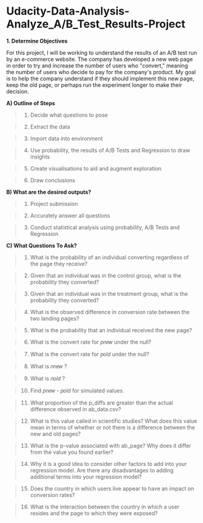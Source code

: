 # Udacity-Data-Analysis-Analyze_A/B_Test_Results-Project

 **1. Determine Objectives**
 
For this project, I will be working to understand the results of an A/B test run by an e-commerce website. The company has developed a new web page in order to try and increase the number of users who "convert," meaning the number of users who decide to pay for the company's product. My goal is to help the company understand if they should implement this new page, keep the old page, or perhaps run the experiment longer to make their decision.

**A) Outline of Steps** 

>1. Decide what questions to pose

>2. Extract the data  

>3. Import data into environment  

>4. Use probability, the results of A/B Tests and Regression to draw insights

>5. Create visualisations to aid and augment exploration 

>6. Draw conclusions


**B) What are the desired outputs?** 

>1. Project submission 

>2. Accurately answer all questions 

>3. Conduct statistical analysis using probability, A/B Tests and Regression


**C) What Questions To Ask?**

>1. What is the probability of an individual converting regardless of the page they receive?

>2. Given that an individual was in the control group, what is the probability they converted?

>3. Given that an individual was in the treatment group, what is the probability they converted?

>4. What is the observed difference in conversion rate between the two landing pages?

>5. What is the probability that an individual received the new page?

>6. What is the convert rate for  𝑝𝑛𝑒𝑤  under the null?

>7. What is the convert rate for  𝑝𝑜𝑙𝑑  under the null?

>8. What is  𝑛𝑛𝑒𝑤 ?

>9. What is  𝑛𝑜𝑙𝑑 ?

>10. Find  𝑝𝑛𝑒𝑤  -  𝑝𝑜𝑙𝑑  for simulated values.

>11. What proportion of the p_diffs are greater than the actual difference observed in ab_data.csv?

>12. What is this value called in scientific studies? What does this value mean in terms of whether or not there is a difference between the new and old pages?

>13. What is the p-value associated with ab_page? Why does it differ from the value you found earlier?

>14. Why it is a good idea to consider other factors to add into your regression model. Are there any disadvantages to adding additional terms into your regression model?

>15. Does the country in which users live appear to have an impact on conversion rates?

>16. What is the interaction between the country in which a user resides and the page to which they were exposed?
